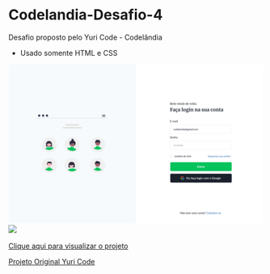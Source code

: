 # Codelandia-Desafio-4
Desafio proposto pelo Yuri Code - Codelândia

- Usado somente HTML e CSS

<img src="Login Codelândia.png" width="1000px"> 

<img src="Login Codelândia (mobile).png" width="300px"> 


<a href="https://juliocesarj.github.io/Codelandia-Desafio-4/">Clique aqui para visualizar o projeto</a>

<a href="https://www.figma.com/file/Yb9IBH56g7T1hdIyZ3BMNO/Desafios---Codel%C3%A2ndia?node-id=4261%3A2">Projeto Original Yuri Code</a>
